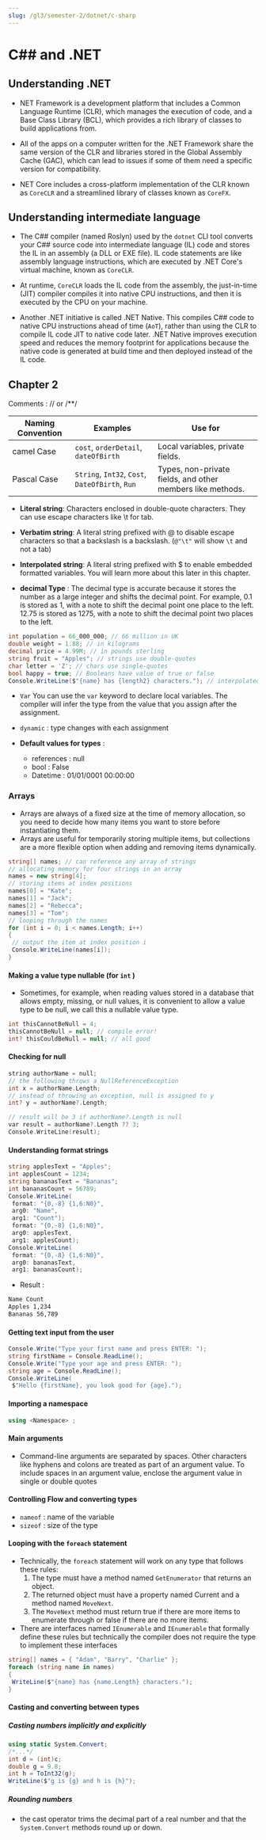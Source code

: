 ```yaml
---
slug: /gl3/semester-2/dotnet/c-sharp
---
```


# C## and .NET

## Understanding .NET

- NET Framework is a development platform that includes a Common Language Runtime (CLR), which manages the execution of code, and a Base Class Library (BCL), which provides a rich library of classes to build applications from.

- All of the apps on a computer written for the .NET Framework share the same version of the CLR and libraries stored in the Global Assembly Cache (GAC), which can lead to issues if some of them need a specific version for compatibility.

- NET Core includes a cross-platform implementation of the CLR known as `CoreCLR` and a streamlined library of classes known as `CoreFX`.

## Understanding intermediate language

- The C## compiler (named Roslyn) used by the `dotnet` CLI tool converts your C## source code into intermediate language (IL) code and stores the IL in an assembly (a DLL or EXE file). IL code statements are like assembly language instructions, which are executed by .NET Core's virtual machine, known as `CoreCLR`.

- At runtime, `CoreCLR` loads the IL code from the assembly, the just-in-time (JIT) compiler compiles it into native CPU instructions, and then it is executed by the CPU on your machine.

- Another .NET initiative is called .NET Native. This compiles C## code to native CPU instructions ahead of time (`AoT`), rather than using the CLR to compile IL code JIT to native code later. .NET Native improves execution speed and reduces the memory footprint for applications because the native code is generated at build time and then deployed instead of the IL code.

## Chapter 2

Comments : // or /**/

| Naming Convention | Examples                                        | Use for                                                    |
| ----------------- | ----------------------------------------------- | ---------------------------------------------------------- |
| camel Case        | `cost`, `orderDetail`, `dateOfBirth`            | Local variables, private fields.                           |
| Pascal Case       | `String`, `Int32`, `Cost`, `DateOfBirth`, `Run` | Types, non-private fields, and other members like methods. |

- **Literal string**: Characters enclosed in double-quote characters. They can use escape characters like \t for tab.
- **Verbatim string**: A literal string prefixed with @ to disable escape characters so that a backslash is a backslash. (`@"\t"` will show `\t` and not a tab)
- **Interpolated string**: A literal string prefixed with $ to enable embedded formatted variables. You will learn more about this later in this chapter.

- **decimal Type**  : The decimal type is accurate because it stores the number as a large integer and shifts the decimal point. For example, 0.1 is stored as 1, with a note to shift the decimal point one place to the left. 12.75 is stored as 1275, with a note to shift the decimal point two places to the left.

```csharp
int population = 66_000_000; // 66 million in UK
double weight = 1.88; // in kilograms
decimal price = 4.99M; // in pounds sterling
string fruit = "Apples"; // strings use double-quotes
char letter = 'Z'; // chars use single-quotes
bool happy = true; // Booleans have value of true or false
Console.WriteLine($"{name} has {length2} characters."); // interpolated string
```

- `Var` You can use the `var` keyword to declare local variables. The compiler will infer the type from the value that you assign after the assignment.

- `dynamic`  : type changes with each assignment

- **Default values for types**  :

  - references : null
  - bool : False
  - Datetime : 01/01/0001 00:00:00

### Arrays

- Arrays are always of a fixed size at the time of memory allocation, so you need to decide how many items you want to store before instantiating them.
- Arrays are useful for temporarily storing multiple items, but collections are a more flexible option when adding and removing items dynamically.

```csharp
string[] names; // can reference any array of strings
// allocating memory for four strings in an array
names = new string[4];
// storing items at index positions
names[0] = "Kate";
names[1] = "Jack";
names[2] = "Rebecca";
names[3] = "Tom";
// looping through the names
for (int i = 0; i < names.Length; i++)
{
 // output the item at index position i
 Console.WriteLine(names[i]);
}
```

#### Making a value type nullable (for `int` )

- Sometimes, for example, when reading values stored in a database that allows empty, missing, or null values, it is convenient to allow a value type to be null, we call this a nullable value type.

```csharp
int thisCannotBeNull = 4;
thisCannotBeNull = null; // compile error!
int? thisCouldBeNull = null; // all good
```

#### Checking for null

```c
string authorName = null;
// the following throws a NullReferenceException
int x = authorName.Length;
// instead of throwing an exception, null is assigned to y
int? y = authorName?.Length;

// result will be 3 if authorName?.Length is null
var result = authorName?.Length ?? 3;
Console.WriteLine(result);
```

#### Understanding format strings

```csharp
string applesText = "Apples";
int applesCount = 1234;
string bananasText = "Bananas";
int bananasCount = 56789;
Console.WriteLine(
 format: "{0,-8} {1,6:N0}",
 arg0: "Name",
 arg1: "Count");
 format: "{0,-8} {1,6:N0}",
 arg0: applesText,
 arg1: applesCount);
Console.WriteLine(
 format: "{0,-8} {1,6:N0}",
 arg0: bananasText,
 arg1: bananasCount);
```

- Result :

```bash
Name Count
Apples 1,234
Bananas 56,789
```

#### Getting text input from the user

```csharp
Console.Write("Type your first name and press ENTER: ");
string firstName = Console.ReadLine();
Console.Write("Type your age and press ENTER: ");
string age = Console.ReadLine();
Console.WriteLine(
 $"Hello {firstName}, you look good for {age}.");
```

#### Importing a namespace

```csharp
using <Namespace> ;
```

#### Main arguments

- Command-line arguments are separated by spaces. Other characters like hyphens and colons are treated as part of an argument value. To include spaces in an argument value, enclose the argument value in single or double quotes

#### Controlling Flow and converting types

- `nameof` : name of the variable
- `sizeof` : size of the type

#### Looping with the `foreach` statement

- Technically, the `foreach` statement will work on any type that follows these rules:
  1. The type must have a method named `GetEnumerator` that returns an object.
  2. The returned object must have a property named Current and a method named `MoveNext`.
  3. The `MoveNext` method must return true if there are more items to enumerate through or false if there are no more items.
- There are interfaces named `IEnumerable` and `IEnumerable` that formally define these rules but technically the compiler does not require the type to implement these interfaces

```csharp
string[] names = { "Adam", "Barry", "Charlie" };
foreach (string name in names)
{
 WriteLine($"{name} has {name.Length} characters.");
}
```

#### Casting and converting between types

##### Casting numbers implicitly and explicitly

```csharp
using static System.Convert;
/*...*/
int d = (int)c;
double g = 9.8;
int h = ToInt32(g);
WriteLine($"g is {g} and h is {h}");
```

##### Rounding numbers

- the cast operator trims the decimal part of a real number and that the `System.Convert` methods round up or down.
